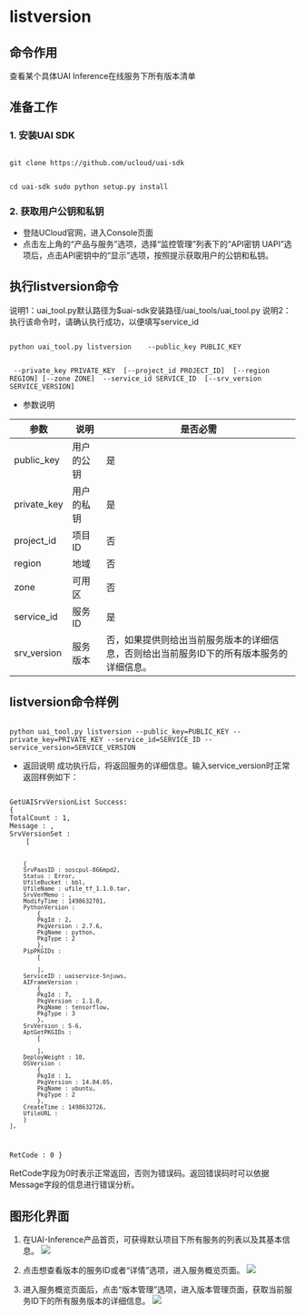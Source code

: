 

# listversion
## 命令作用
查看某个具体UAI Inference在线服务下所有版本清单

## 准备工作
### 1. 安装UAI SDK

<code>
git clone https://github.com/ucloud/uai-sdk

cd uai-sdk
sudo python setup.py install
</code>

### 2. 获取用户公钥和私钥 

  * 登陆UCloud官网，进入Console页面
  * 点击左上角的“产品与服务”选项，选择“监控管理”列表下的“API密钥 UAPI”选项后，点击API密钥中的“显示”选项，按照提示获取用户的公钥和私钥。


## 执行listversion命令
说明1：uai\_tool.py默认路径为$uai-sdk安装路径/uai\_tools/uai\_tool.py 
说明2：执行该命令时，请确认[](ai/uai-inference/use/oplist/create)执行成功，以便填写service\_id 

<code>
python uai_tool.py listversion    --public_key PUBLIC_KEY

​                                  --private_key PRIVATE_KEY
​			          [--project_id PROJECT_ID]
​		        	  [--region REGION]
  			          [--zone ZONE]
​                                  --service_id SERVICE_ID
​			          [--srv_version SERVICE_VERSION]
</code>

  * 参数说明 

| 参数 | 说明 | 是否必需 |
| ---- | ---- | -------- |
|public\_key |用户的公钥 |是 |
|private\_key |用户的私钥 |是 |
|project_id|项目ID|否|
| region   	 | 地域                	        | 否         |
| zone           | 可用区				| 否         |
|service\_id|服务ID|是|
|srv\_version |服务版本 |否，如果提供则给出当前服务版本的详细信息，否则给出当前服务ID下的所有版本服务的详细信息。 |

## listversion命令样例

<code>
python uai_tool.py listversion --public_key=PUBLIC_KEY --private_key=PRIVATE_KEY --service_id=SERVICE_ID --service_version=SERVICE_VERSION
</code>

  * 返回说明
成功执行后，将返回服务的详细信息。输入service\_version时正常返回样例如下：

<code>
GetUAISrvVersionList Success:
{
TotalCount : 1,
Message : ,
SrvVersionSet :
	[

		{
		SrvPaasID : soscpul-866mpd2,
		Status : Error,
		UfileBucket : bbl,
		UfileName : ufile_tf_1.1.0.tar,
		SrvVerMemo : ,
		ModifyTime : 1498632781,
		PythonVersion :
			{
			PkgId : 2,
			PkgVersion : 2.7.6,
			PkgName : python,
			PkgType : 2
			},
		PipPKGIDs :
			[
	
			],
		ServiceID : uaiservice-5njuws,
		AIFrameVersion :
			{
			PkgId : 7,
			PkgVersion : 1.1.0,
			PkgName : tensorflow,
			PkgType : 3
			},
		SrvVersion : 5-6,
		AptGetPKGIDs :
			[
	
			],
		DeployWeight : 10,
		OSVersion :
			{
			PkgId : 1,
			PkgVersion : 14.04.05,
			PkgName : ubuntu,
			PkgType : 2
			},
		CreateTime : 1498632726,
		UfileURL :
		}
	],
RetCode : 0
}
</code>

RetCode字段为0时表示正常返回，否则为错误码。返回错误码时可以依据Message字段的信息进行错误分析。

## 图形化界面

1. 在UAI-Inference产品首页，可获得默认项目下所有服务的列表以及其基本信息。 
![](ai/uai-inference/images/use/oplist/listversion/listversion0.png)

2. 点击想查看版本的服务ID或者“详情”选项，进入服务概览页面。
![](ai/uai-inference/images/use/oplist/listversion/listversion1.png)

3. 进入服务概览页面后，点击“版本管理”选项，进入版本管理页面，获取当前服务ID下的所有服务版本的详细信息。
![](ai/uai-inference/images/use/oplist/listversion/listversion2.png)

